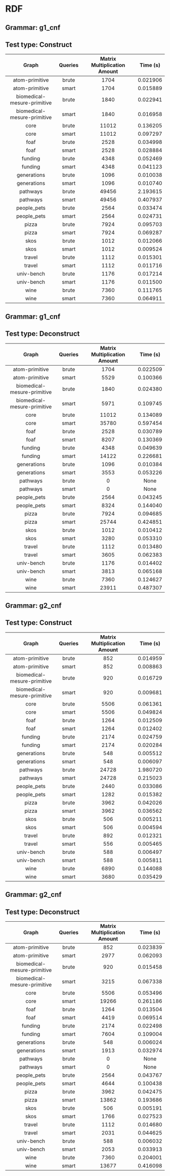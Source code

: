 # RDF

## Grammar: g1_cnf
## Test type: Construct

| Graph | Queries | Matrix Multiplication Amount | Time (s) |
|:-----:|:-------:|:----------------------------:|:--------:|
| atom-primitive | brute | 1704 | 0.021906 |
| atom-primitive | smart | 1704 | 0.015889 |
| biomedical-mesure-primitive | brute | 1840 | 0.022941 |
| biomedical-mesure-primitive | smart | 1840 | 0.016958 |
| core | brute | 11012 | 0.136205 |
| core | smart | 11012 | 0.097297 |
| foaf | brute | 2528 | 0.034998 |
| foaf | smart | 2528 | 0.028884 |
| funding | brute | 4348 | 0.052469 |
| funding | smart | 4348 | 0.041123 |
| generations | brute | 1096 | 0.010038 |
| generations | smart | 1096 | 0.010740 |
| pathways | brute | 49456 | 2.193615 |
| pathways | smart | 49456 | 0.407937 |
| people_pets | brute | 2564 | 0.033474 |
| people_pets | smart | 2564 | 0.024731 |
| pizza | brute | 7924 | 0.095703 |
| pizza | smart | 7924 | 0.069287 |
| skos | brute | 1012 | 0.012066 |
| skos | smart | 1012 | 0.009524 |
| travel | brute | 1112 | 0.015301 |
| travel | smart | 1112 | 0.011716 |
| univ-bench | brute | 1176 | 0.017214 |
| univ-bench | smart | 1176 | 0.011500 |
| wine | brute | 7360 | 0.111765 |
| wine | smart | 7360 | 0.064911 |

## Grammar: g1_cnf
## Test type: Deconstruct

| Graph | Queries | Matrix Multiplication Amount | Time (s) |
|:-----:|:-------:|:----------------------------:|:--------:|
| atom-primitive | brute | 1704 | 0.022509 |
| atom-primitive | smart | 5529 | 0.100366 |
| biomedical-mesure-primitive | brute | 1840 | 0.024380 |
| biomedical-mesure-primitive | smart | 5971 | 0.109745 |
| core | brute | 11012 | 0.134089 |
| core | smart | 35780 | 0.597454 |
| foaf | brute | 2528 | 0.030789 |
| foaf | smart | 8207 | 0.130369 |
| funding | brute | 4348 | 0.049639 |
| funding | smart | 14122 | 0.226681 |
| generations | brute | 1096 | 0.010384 |
| generations | smart | 3553 | 0.053226 |
| pathways | brute | 0 | None |
| pathways | smart | 0 | None |
| people_pets | brute | 2564 | 0.043245 |
| people_pets | smart | 8324 | 0.144040 |
| pizza | brute | 7924 | 0.094685 |
| pizza | smart | 25744 | 0.424851 |
| skos | brute | 1012 | 0.010412 |
| skos | smart | 3280 | 0.053310 |
| travel | brute | 1112 | 0.013480 |
| travel | smart | 3605 | 0.062383 |
| univ-bench | brute | 1176 | 0.014402 |
| univ-bench | smart | 3813 | 0.065168 |
| wine | brute | 7360 | 0.124627 |
| wine | smart | 23911 | 0.487307 |

## Grammar: g2_cnf
## Test type: Construct

| Graph | Queries | Matrix Multiplication Amount | Time (s) |
|:-----:|:-------:|:----------------------------:|:--------:|
| atom-primitive | brute | 852 | 0.014959 |
| atom-primitive | smart | 852 | 0.008863 |
| biomedical-mesure-primitive | brute | 920 | 0.016729 |
| biomedical-mesure-primitive | smart | 920 | 0.009681 |
| core | brute | 5506 | 0.061361 |
| core | smart | 5506 | 0.049824 |
| foaf | brute | 1264 | 0.012509 |
| foaf | smart | 1264 | 0.012402 |
| funding | brute | 2174 | 0.024759 |
| funding | smart | 2174 | 0.020284 |
| generations | brute | 548 | 0.005512 |
| generations | smart | 548 | 0.006097 |
| pathways | brute | 24728 | 1.980720 |
| pathways | smart | 24728 | 0.215023 |
| people_pets | brute | 2440 | 0.033086 |
| people_pets | smart | 1282 | 0.015382 |
| pizza | brute | 3962 | 0.042026 |
| pizza | smart | 3962 | 0.036562 |
| skos | brute | 506 | 0.005211 |
| skos | smart | 506 | 0.004594 |
| travel | brute | 892 | 0.012321 |
| travel | smart | 556 | 0.005465 |
| univ-bench | brute | 588 | 0.006497 |
| univ-bench | smart | 588 | 0.005811 |
| wine | brute | 6890 | 0.144088 |
| wine | smart | 3680 | 0.035429 |

## Grammar: g2_cnf
## Test type: Deconstruct

| Graph | Queries | Matrix Multiplication Amount | Time (s) |
|:-----:|:-------:|:----------------------------:|:--------:|
| atom-primitive | brute | 852 | 0.023839 |
| atom-primitive | smart | 2977 | 0.062093 |
| biomedical-mesure-primitive | brute | 920 | 0.015458 |
| biomedical-mesure-primitive | smart | 3215 | 0.067338 |
| core | brute | 5506 | 0.053496 |
| core | smart | 19266 | 0.261186 |
| foaf | brute | 1264 | 0.013504 |
| foaf | smart | 4419 | 0.069514 |
| funding | brute | 2174 | 0.022498 |
| funding | smart | 7604 | 0.109004 |
| generations | brute | 548 | 0.006024 |
| generations | smart | 1913 | 0.032974 |
| pathways | brute | 0 | None |
| pathways | smart | 0 | None |
| people_pets | brute | 2564 | 0.043767 |
| people_pets | smart | 4644 | 0.100438 |
| pizza | brute | 3962 | 0.042475 |
| pizza | smart | 13862 | 0.193686 |
| skos | brute | 506 | 0.005191 |
| skos | smart | 1766 | 0.027523 |
| travel | brute | 1112 | 0.014680 |
| travel | smart | 2031 | 0.044625 |
| univ-bench | brute | 588 | 0.006032 |
| univ-bench | smart | 2053 | 0.033913 |
| wine | brute | 7360 | 0.204001 |
| wine | smart | 13677 | 0.416098 |


